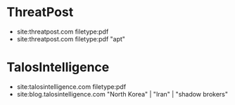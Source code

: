 # ThreatPost
- site:threatpost.com filetype:pdf
- site:threatpost.com filetype:pdf "apt"

# TalosIntelligence
- site:talosintelligence.com filetype:pdf
- site:blog.talosintelligence.com "North Korea" | "Iran" | "shadow brokers"
